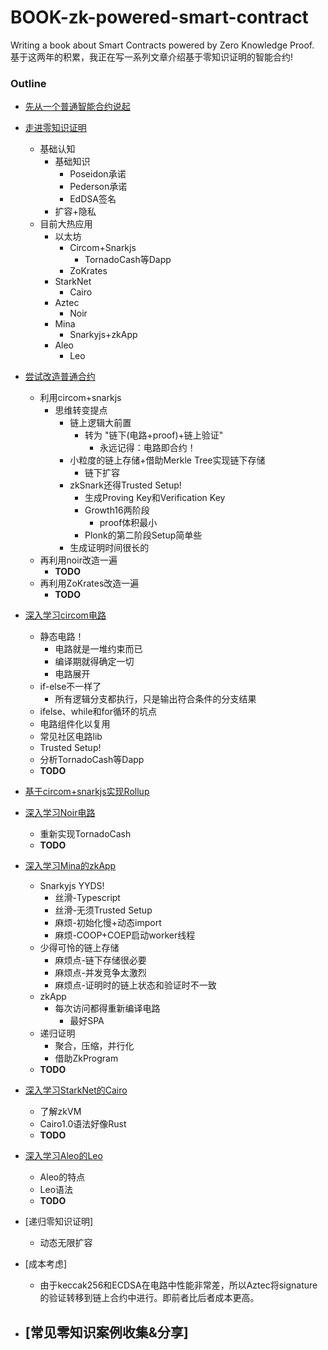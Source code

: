 # BOOK-zk-powered-smart-contract
Writing a book about Smart Contracts powered by Zero Knowledge Proof.
基于这两年的积累，我正在写一系列文章介绍基于零知识证明的智能合约!

### Outline

- [先从一个普通智能合约说起]()
- [走进零知识证明]()
  - 基础认知
    - 基础知识
      - Poseidon承诺
      - Pederson承诺
      - EdDSA签名
    - 扩容+隐私
  - 目前大热应用
    - 以太坊
      - Circom+Snarkjs
        - TornadoCash等Dapp
      - ZoKrates
    - StarkNet
      - Cairo
    - Aztec
      - Noir
    - Mina
      - Snarkyjs+zkApp
    - Aleo
      - Leo
- [尝试改造普通合约]()
  - 利用circom+snarkjs
      - 思维转变提点
        - 链上逻辑大前置
          - 转为 "链下(电路+proof)+链上验证"
            - 永远记得：电路即合约！
        - 小粒度的链上存储+借助Merkle Tree实现链下存储
          - 链下扩容
        - zkSnark还得Trusted Setup!
          - 生成Proving Key和Verification Key
          - Growth16两阶段
            - proof体积最小
          - Plonk的第二阶段Setup简单些
        - 生成证明时间很长的
   - 再利用noir改造一遍
     - **TODO**
   - 再利用ZoKrates改造一遍
     - **TODO**
- [深入学习circom电路]()
  - 静态电路！
    - 电路就是一堆约束而已
    - 编译期就得确定一切
    - 电路展开
  - if-else不一样了
    - 所有逻辑分支都执行，只是输出符合条件的分支结果
  - ifelse、while和for循环的坑点
  - 电路组件化以复用
  - 常见社区电路lib
  - Trusted Setup!
  - 分析TornadoCash等Dapp
  - **TODO**
- [基于circom+snarkjs实现Rollup]()
- [深入学习Noir电路]()
  - 重新实现TornadoCash
  - **TODO**

- [深入学习Mina的zkApp]()
  - Snarkyjs YYDS!
    - 丝滑-Typescript
    - 丝滑-无须Trusted Setup
    - 麻烦-初始化慢+动态import
    - 麻烦-COOP+COEP启动worker线程
  - 少得可怜的链上存储
    - 麻烦点-链下存储很必要
    - 麻烦点-并发竞争太激烈
    - 麻烦点-证明时的链上状态和验证时不一致
  - zkApp
    - 每次访问都得重新编译电路
      - 最好SPA
  - 递归证明
    - 聚合，压缩，并行化
    - 借助ZkProgram
  - **TODO**

- [深入学习StarkNet的Cairo]()
  - 了解zkVM
  - Cairo1.0语法好像Rust
  - **TODO**
  
- [深入学习Aleo的Leo]()
  - Aleo的特点
  - Leo语法
  - **TODO**
  
- [递归零知识证明]
  - 动态无限扩容

- [成本考虑]
  - 由于keccak256和ECDSA在电路中性能非常差，所以Aztec将signature的验证转移到链上合约中进行。即前者比后者成本更高。
  
- [常见零知识案例收集&分享]
  - 
